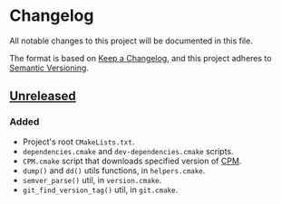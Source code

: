 # Changelog

All notable changes to this project will be documented in this file.

The format is based on [Keep a Changelog](https://keepachangelog.com/en/1.0.0/),
and this project adheres to [Semantic Versioning](https://semver.org/spec/v2.0.0.html).

## [Unreleased]

### Added

* Project's root `CMakeLists.txt`.
* `dependencies.cmake` and `dev-dependencies.cmake` scripts.
* `CPM.cmake` script that downloads specified version of [CPM](https://github.com/cpm-cmake/CPM.cmake).
* `dump()` and `dd()` utils functions, in `helpers.cmake`.
* `semver_parse()` util, in `version.cmake`.
* `git_find_version_tag()` util, in `git.cmake`.

[Unreleased]: https://github.com/rsps/cmake-scripts/compare/develop
